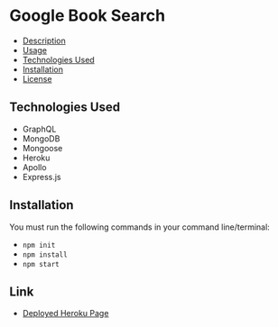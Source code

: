 # Google Book Search

- [Description](#description) 
- [Usage](#usage) 
- [Technologies Used](#technologies-used) 
- [Installation](#installation) 
- [License](#license) 

## Technologies Used
- GraphQL
- MongoDB
- Mongoose
- Heroku
- Apollo
- Express.js

## Installation
You must run the following commands in your command line/terminal:
- `npm init`
- `npm install`
- `npm start`

## Link
- [Deployed Heroku Page](link) 
